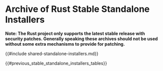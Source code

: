 # Archive of Rust Stable Standalone Installers

**Note: The Rust project only supports the latest stable release with security patches.
Generally speaking these archives should not be used without some extra mechanisms
to provide for patching.**

{{#include shared-standalone-installers.md}}

{{#previous_stable_standalone_installers_tables}}
